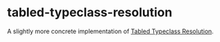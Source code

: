 # tabled-typeclass-resolution
A slightly more concrete implementation of [Tabled Typeclass Resolution](https://arxiv.org/pdf/2001.04301.pdf).
